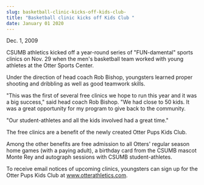 ```yaml
---
slug: basketball-clinic-kicks-off-kids-club-
title: "Basketball clinic kicks off Kids Club "
date: January 01 2020
---
```


<p>Dec. 1, 2009
</p><p>CSUMB athletics kicked off a year-round series of "FUN-damental" sports clinics on Nov. 29 when the men's basketball team worked with young athletes at the Otter Sports Center.
</p><p>Under the direction of head coach Rob Bishop, youngsters learned proper shooting and dribbling as well as good teamwork skills.
</p><p>"This was the first of several free clinics we hope to run this year and it was a big success," said head coach Rob Bishop. "We had close to 50 kids. It was a great opportunity for my program to give back to the community.
</p><p>"Our student-athletes and all the kids involved had a great time."
</p><p>The free clinics are a benefit of the newly created Otter Pups Kids Club.
</p><p>Among the other benefits are free admission to all Otters' regular season home games (with a paying adult), a birthday card from the CSUMB mascot Monte Rey and autograph sessions with CSUMB student-athletes.
</p><p>To receive email notices of upcoming clinics, youngsters can sign up for the Otter Pups Kids Club at <a href="http://www.otterathletics.com" title="www.otterathletics.com">www.otterathletics.com</a>.
</p><p> 
</p>
